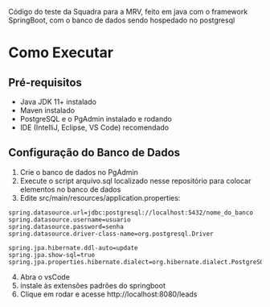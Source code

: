 Código do teste da Squadra para a MRV,
feito em java com o framework SpringBoot, com o banco de dados sendo hospedado no postgresql
# Como Executar 
##  Pré-requisitos
- Java JDK 11+ instalado
- Maven instalado
- PostgreSQL e o PgAdmin instalado e rodando
- IDE (IntelliJ, Eclipse, VS Code) recomendado

##  Configuração do Banco de Dados
1. Crie o banco de dados no PgAdmin
2. Execute o script arquivo.sql localizado nesse repositório para colocar elementos no banco de dados
3. Edite src/main/resources/application.properties:

```
spring.datasource.url=jdbc:postgresql://localhost:5432/nome_do_banco
spring.datasource.username=usuario
spring.datasource.password=senha
spring.datasource.driver-class-name=org.postgresql.Driver

spring.jpa.hibernate.ddl-auto=update
spring.jpa.show-sql=true
spring.jpa.properties.hibernate.dialect=org.hibernate.dialect.PostgreSQLDialect
```
4. Abra o vsCode
5. instale às extensões padrões do springboot
6. Clique em rodar e acesse http://localhost:8080/leads

